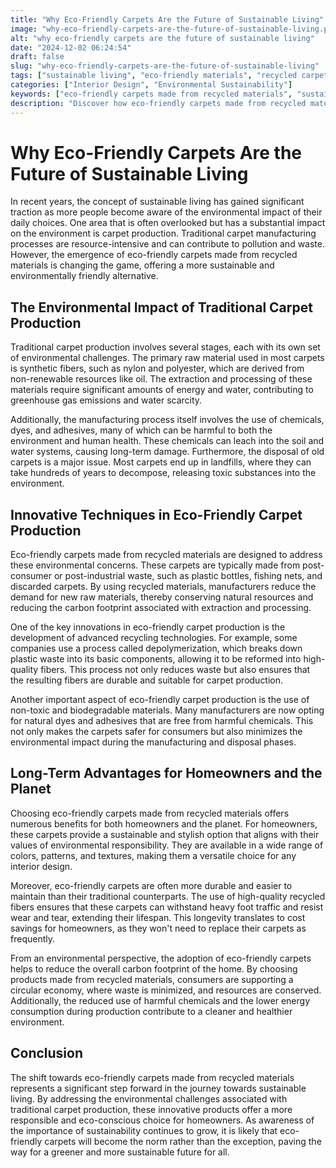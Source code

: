 ```yaml
---
title: "Why Eco-Friendly Carpets Are the Future of Sustainable Living"
image: "why-eco-friendly-carpets-are-the-future-of-sustainable-living.png"
alt: "why eco-friendly carpets are the future of sustainable living"
date: "2024-12-02 06:24:54"
draft: false
slug: "why-eco-friendly-carpets-are-the-future-of-sustainable-living"
tags: ["sustainable living", "eco-friendly materials", "recycled carpets"]
categories: ["Interior Design", "Environmental Sustainability"]
keywords: ["eco-friendly carpets made from recycled materials", "sustainable living", "environmental impact"]
description: "Discover how eco-friendly carpets made from recycled materials are revolutionizing the way we think about interior design and sustainability, offering a greener future for both homeowners and the planet."
---
```


# Why Eco-Friendly Carpets Are the Future of Sustainable Living

In recent years, the concept of sustainable living has gained significant traction as more people become aware of the environmental impact of their daily choices. One area that is often overlooked but has a substantial impact on the environment is carpet production. Traditional carpet manufacturing processes are resource-intensive and can contribute to pollution and waste. However, the emergence of eco-friendly carpets made from recycled materials is changing the game, offering a more sustainable and environmentally friendly alternative.

## The Environmental Impact of Traditional Carpet Production

Traditional carpet production involves several stages, each with its own set of environmental challenges. The primary raw material used in most carpets is synthetic fibers, such as nylon and polyester, which are derived from non-renewable resources like oil. The extraction and processing of these materials require significant amounts of energy and water, contributing to greenhouse gas emissions and water scarcity.

Additionally, the manufacturing process itself involves the use of chemicals, dyes, and adhesives, many of which can be harmful to both the environment and human health. These chemicals can leach into the soil and water systems, causing long-term damage. Furthermore, the disposal of old carpets is a major issue. Most carpets end up in landfills, where they can take hundreds of years to decompose, releasing toxic substances into the environment.

## Innovative Techniques in Eco-Friendly Carpet Production

Eco-friendly carpets made from recycled materials are designed to address these environmental concerns. These carpets are typically made from post-consumer or post-industrial waste, such as plastic bottles, fishing nets, and discarded carpets. By using recycled materials, manufacturers reduce the demand for new raw materials, thereby conserving natural resources and reducing the carbon footprint associated with extraction and processing.

One of the key innovations in eco-friendly carpet production is the development of advanced recycling technologies. For example, some companies use a process called depolymerization, which breaks down plastic waste into its basic components, allowing it to be reformed into high-quality fibers. This process not only reduces waste but also ensures that the resulting fibers are durable and suitable for carpet production.

Another important aspect of eco-friendly carpet production is the use of non-toxic and biodegradable materials. Many manufacturers are now opting for natural dyes and adhesives that are free from harmful chemicals. This not only makes the carpets safer for consumers but also minimizes the environmental impact during the manufacturing and disposal phases.

## Long-Term Advantages for Homeowners and the Planet

Choosing eco-friendly carpets made from recycled materials offers numerous benefits for both homeowners and the planet. For homeowners, these carpets provide a sustainable and stylish option that aligns with their values of environmental responsibility. They are available in a wide range of colors, patterns, and textures, making them a versatile choice for any interior design.

Moreover, eco-friendly carpets are often more durable and easier to maintain than their traditional counterparts. The use of high-quality recycled fibers ensures that these carpets can withstand heavy foot traffic and resist wear and tear, extending their lifespan. This longevity translates to cost savings for homeowners, as they won't need to replace their carpets as frequently.

From an environmental perspective, the adoption of eco-friendly carpets helps to reduce the overall carbon footprint of the home. By choosing products made from recycled materials, consumers are supporting a circular economy, where waste is minimized, and resources are conserved. Additionally, the reduced use of harmful chemicals and the lower energy consumption during production contribute to a cleaner and healthier environment.

## Conclusion

The shift towards eco-friendly carpets made from recycled materials represents a significant step forward in the journey towards sustainable living. By addressing the environmental challenges associated with traditional carpet production, these innovative products offer a more responsible and eco-conscious choice for homeowners. As awareness of the importance of sustainability continues to grow, it is likely that eco-friendly carpets will become the norm rather than the exception, paving the way for a greener and more sustainable future for all.